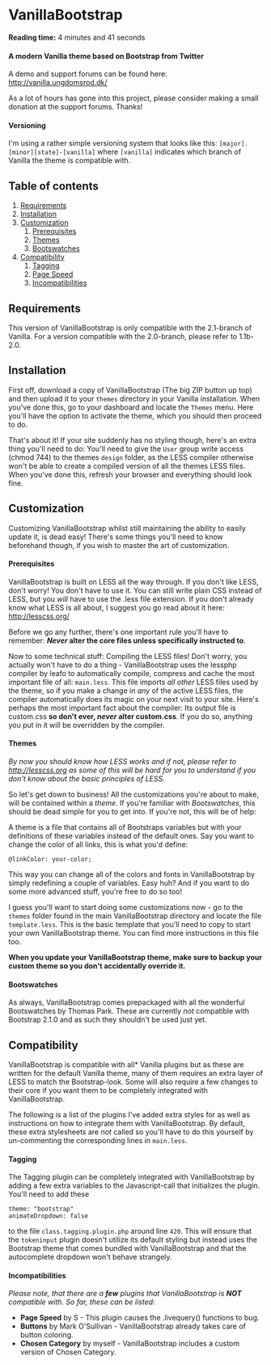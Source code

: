 VanillaBootstrap
================

__Reading time:__ 4 minutes and 41 seconds

#### A modern Vanilla theme based on Bootstrap from Twitter

A demo and support forums can be found here: http://vanilla.ungdomsrod.dk/

As a lot of hours has gone into this project, please consider making a small donation at the support forums. Thanks!

#### Versioning

I'm using a rather simple versioning system that looks like this: `[major].[minor][state]-[vanilla]` where `[vanilla]` indicates which branch of Vanilla the theme is compatible with.

Table of contents
-----------------

1. [Requirements](#requirements)
2. [Installation](#installation)
3. [Customization](#customization)
	1. [Prerequisites](#prerequisites)
	2. [Themes](#themes)
	3. [Bootswatches](#bootswatches)
4. [Compatibility](#compatibility)
	1. [Tagging](#tagging)
	2. [Page Speed](#page-speed)
	3. [Incompatibilities](#incompatibilities)

Requirements
------------

This version of VanillaBootstrap is only compatible with the 2.1-branch of Vanilla. For a version compatible with the 2.0-branch, please refer to 1.1b-2.0.

Installation
------------

First off, download a copy of VanillaBootstrap (The big ZIP button up top) and then upload it to your `themes` directory in your Vanilla installation. When you've done this, go to your dashboard and locate the `Themes` menu. Here you'll have the option to activate the theme, which you should then proceed to do.

That's about it! If your site suddenly has no styling though, here's an extra thing you'll need to do: You'll need to give the `User` group write access (chmod 744) to the themes `design` folder, as the LESS compiler otherwise won't be able to create a compiled version of all the themes LESS files. When you've done this, refresh your browser and everything should look fine.

Customization
-------------

Customizing VanillaBootstrap whilst still maintaining the ability to easily update it, is dead easy! There's some things you'll need to know beforehand though, if you wish to master the art of customization.

#### Prerequisites

VanillaBootstrap is built on LESS all the way through. If you don't like LESS, don't worry! You don't have to use it. You can still write plain CSS instead of LESS, but you _will_ have to use the .less file extension. If you don't already know what LESS is all about, I suggest you go read about it here: http://lesscss.org/

Before we go any further, there's one important rule you'll have to remember: __*Never* alter the core files unless specifically instructed to__. 

Now to some technical stuff: Compiling the LESS files! Don't worry, you actually won't have to do a thing - VanillaBootstrap uses the lessphp compiler by leafo to automatically compile, compress and cache the most important file of all: `main.less`.
This file imports _all other_ LESS files used by the theme, so if you make a change in _any_ of the active LESS files, the compiler automatically does its magic on your next visit to your site. Here's perhaps the most important fact about the compiler: Its output file is custom.css __so don't ever, *never* alter custom.css__. If you do so, anything you put in it will be overridden by the compiler.

#### Themes

_By now you should know how LESS works and if not, please refer to http://lesscss.org as some of this will be hard for you to understand if you don't know about the basic principles of LESS._

So let's get down to business! All the customizations you're about to make, will be contained within a _theme_. If you're familiar with _Bootswatches_, this should be dead simple for you to get into. If you're not, this will be of help:

A theme is a file that contains all of Bootstraps variables but with your definitions of these variables instead of the default ones. Say you want to change the color of all links, this is what you'd define:

    @linkColor: your-color;

This way you can change all of the colors and fonts in VanillaBootstrap by simply redefining a couple of variables. Easy huh? And if you want to do some more advanced stuff, you're free to do so too!

I guess you'll want to start doing some customizations now - go to the `themes` folder found in the main VanillaBootstrap directory and locate the file `template.less`. This is the basic template that you'll need to copy to start your own VanillaBootstrap theme. You can find more instructions in this file too.

__When you update your VanillaBootstrap theme, make sure to backup your custom theme so you don't accidentally override it.__

#### Bootswatches

As always, VanillaBootstrap comes prepackaged with all the wonderful Bootswatches by Thomas Park. These are currently _not_ compatible with Bootstrap 2.1.0 and as such they shouldn't be used just yet.

Compatibility
-------------

VanillaBootstrap is compatible with all* Vanilla plugins but as these are written for the default Vanilla theme, many of them requires an extra layer of LESS to match the Bootstrap-look. Some will also require a few changes to their core if you want them to be completely integrated with VanillaBootstrap.

The following is a list of the plugins I've added extra styles for as well as instructions on how to integrate them with VanillaBootstrap. By default, these extra stylesheets are _not_ called so you'll have to do this yourself by un-commenting the corresponding lines in `main.less`.

#### Tagging

The Tagging plugin can be completely integrated with VanillaBootstrap by adding a few extra variables to the Javascript-call that initializes the plugin. You'll need to add these

    theme: "bootstrap"
    animateDropdown: false

to the file `class.tagging.plugin.php` around line `420`. This will ensure that the `tokeninput` plugin doesn't utilize its default styling but instead uses the Bootstrap theme that comes bundled with VanillaBootstrap and that the autocomplete dropdown won't behave strangely.

#### Incompatibilities

_Please note, that there are a **few** plugins that VanillaBootstrap is **NOT** compatible with. So far, these can be listed:_

- __Page Speed__ by S - This plugin causes the .livequery() functions to bug.
- __Buttons__ by Mark O'Sullivan - VanillaBootstrap already takes care of button coloring.
- __Chosen Category__ by myself - VanillaBootstrap includes a custom version of Chosen Category.
